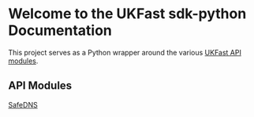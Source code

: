 # Welcome to the UKFast sdk-python Documentation

This project serves as a Python wrapper around the various [UKFast API modules](https://developers.ukfast.io/documentation).

## API Modules

[SafeDNS](safedns.md)